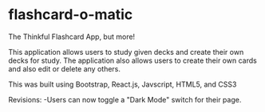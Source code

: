 # flashcard-o-matic
The Thinkful Flashcard App, but more!

This application allows users to study given decks and create their own decks for study. The application also allows users to create their own cards and also edit or delete any others.

This was built using Bootstrap, React.js, Javscript, HTML5, and CSS3

Revisions:
-Users can now toggle a "Dark Mode" switch for their page.
